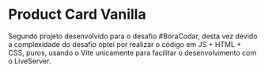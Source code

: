 # Product Card Vanilla

Segundo projeto desenvolvido para o desafio #BoraCodar, desta vez devido a complexidade do desafio optei por realizar o código em JS + HTML + CSS, puros, usando o Vite unicamente para facilitar o desenvolvimento com o LiveServer.